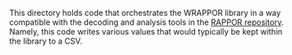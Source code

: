 This directory holds code that orchestrates the WRAPPOR library in a way compatible with the decoding and analysis tools in the [RAPPOR repository](https://github.com/google/rappor). Namely, this code writes various values that would typically be kept within the library to a CSV.
